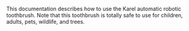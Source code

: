 
This documentation describes how to use the Karel automatic robotic
toothbrush.
Note that this toothbrush is totally safe to use for children,
adults, pets, wildlife, and trees.
